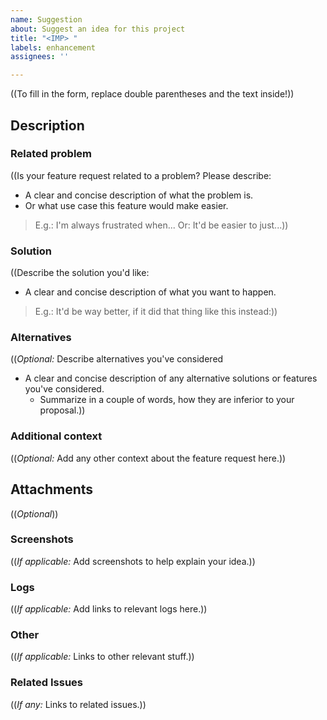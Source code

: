 ```yaml
---
name: Suggestion
about: Suggest an idea for this project
title: "<IMP> "
labels: enhancement
assignees: ''

---
```


((To fill in the form, replace double parentheses and the text inside!))

## Description

### Related problem
((Is your feature request related to a problem? 
Please describe:

- A clear and concise description of what the problem is.
- Or what use case this feature would make easier.

> E.g.: I'm always frustrated when...
> Or: It'd be easier to just...))

### Solution
((Describe the solution you'd like:

- A clear and concise description of what you want to happen.

> E.g.: It'd be way better, if it did that thing like this instead:))

### Alternatives
((*Optional:*
Describe alternatives you've considered 

- A clear and concise description of any alternative solutions or features you've considered.
	- Summarize in a couple of words, how they are inferior to your proposal.))

### Additional context
((*Optional:*
Add any other context about the feature request here.))

## Attachments
((*Optional*))

### Screenshots
((*If applicable:*
Add screenshots to help explain your idea.))

### Logs
((*If applicable:*
Add links to relevant logs here.))

### Other
((*If applicable:*
Links to other relevant stuff.))

### Related Issues
((*If any:*
Links to related issues.))
